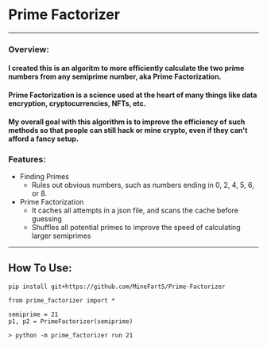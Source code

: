 <h1>
Prime Factorizer
</h1>

<hr>

<h3>
Overview:
</h3>

<h4>
I created this is an algoritm to more efficiently calculate the two prime numbers from any semiprime number, aka Prime Factorization.
</h4>

<h4>
Prime Factorization is a science used at the heart of many things like data encryption, cryptocurrencies, NFTs, etc.
</h4>

<h4>
My overall goal with this algorithm is to improve the efficiency of such methods so that people can still hack or mine crypto, even if they can't afford a fancy setup.
</h4>

<h3>
Features:
</h3>

- Finding Primes
    - Rules out obvious numbers, such as numbers ending in 0, 2, 4, 5, 6, or 8.
- Prime Factorization
    - It caches all attempts in a json file, and scans the cache before guessing
    - Shuffles all potential primes to improve the speed of calculating larger semiprimes
 
<hr>

<h2>How To Use:</h2>

`pip install git+https://github.com/MineFartS/Prime-Factorizer`

```
from prime_factorizer import *

semiprime = 21
p1, p2 = PrimeFactorizer(semiprime)

```

```
> python -m prime_factorizer run 21
```
